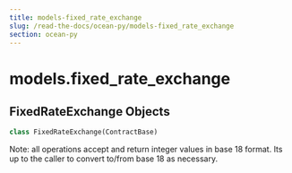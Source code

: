 ```yaml
---
title: models-fixed_rate_exchange
slug: /read-the-docs/ocean-py/models-fixed_rate_exchange
section: ocean-py
---
```

<a name="models.fixed_rate_exchange"></a>
# models.fixed\_rate\_exchange

<a name="models.fixed_rate_exchange.FixedRateExchange"></a>
## FixedRateExchange Objects

```python
class FixedRateExchange(ContractBase)
```

Note: all operations accept and return integer values in base 18 format.
Its up to the caller to convert to/from base 18 as necessary.

